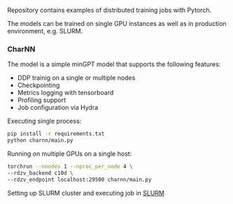 Repository contains examples of distributed training jobs with Pytorch.

The models can be trained on single GPU instances as well as in production environment, e.g. SLURM.

### CharNN

The model is a simple minGPT model that supports the following features:

* DDP trainig on a single or multiple nodes
* Checkpointing
* Metrics logging with tensorboard
* Profiling support
* Job configuration via Hydra

Executing single process:

```bash
pip install -r requirements.txt
python charnn/main.py
```

Running on multiple GPUs on a single host:

```bash
torchrun --nnodes 1 --nproc_per_node 4 \
--rdzv_backend c10d \
--rdzv_endpoint localhost:29500 charnn/main.py
```

Setting up SLURM cluster and executing job in [SLURM](slurm/README.md)